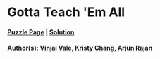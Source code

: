 # Gotta Teach 'Em All

#### [Puzzle Page](3.4-p.pdf) | [Solution](3.4.pdf)
#### Author(s): [Vinjai Vale](../../../../search.html?q=Vinjai+Vale), [Kristy Chang](../../../../search.html?q=Kristy+Chang), [Arjun Rajan](../../../../search.html?q=Arjun+Rajan)

